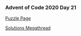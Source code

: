 ### Advent of Code 2020 Day 21

[Puzzle Page](https://adventofcode.com/2020/day/21)

[Solutions Megathread](https://www.reddit.com/r/adventofcode/comments/khaiyk/2020_day_21_solutions/)
